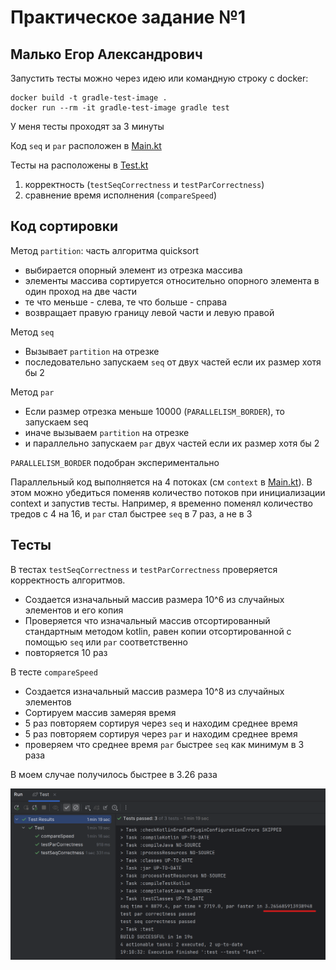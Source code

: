 # Практическое задание №1
## Малько Егор Александрович

Запустить тесты можно через идею или командную строку с docker:
```
docker build -t gradle-test-image .
docker run --rm -it gradle-test-image gradle test
```
У меня тесты проходят за 3 минуты

Код `seq` и `par` расположен в [Main.kt](src/main/kotlin/Main.kt)

Тесты на расположены в [Test.kt](src/test/kotlin/Test.kt)
1. корректность (`testSeqCorrectness` и `testParCorrectness`)
2. сравнение время исполнения (`compareSpeed`)

## Код сортировки

Метод `partition`: часть алгоритма quicksort 
- выбирается опорный элемент из отрезка массива
- элементы массива сортируется относительно опорного элемента в один проход на две части
- те что меньше - слева, те что больше - справа
- возвращает правую границу левой части и левую правой 

Метод `seq`
- Вызывает `partition` на отрезке
- последовательно запускаем `seq` от двух частей если их размер хотя бы 2

Метод `par`
- Если размер отрезка меньше 10000 (`PARALLELISM_BORDER`), то запускаем seq
- иначе вызываем `partition` на отрезке
- и параллельно запускаем `par` двух частей если их размер хотя бы 2

`PARALLELISM_BORDER` подобран экспериментально

Параллельный код выполняется на 4 потоках (см `context` в [Main.kt](src/main/kotlin/Main.kt)). 
В этом можно убедиться поменяв количество потоков при инициализации context и запустив тесты. 
Например, я временно поменял количество тредов с 4 на 16, и `par` стал быстрее `seq` в 7 раз, а не в 3

## Тесты

В тестах `testSeqCorrectness` и `testParCorrectness` проверяется корректность алгоритмов. 
- Создается изначальный массив размера 10^6 из случайных элементов и его копия
- Проверяется что изначальный массив отсортированный стандартным методом kotlin, 
равен копии отсортированной с помощью `seq` или `par` соответственно
- повторяется 10 раз

В тесте `compareSpeed`
- Создается изначальный массив размера 10^8 из случайных элементов
- Сортируем массив замеряя время
- 5 раз повторяем сортируя через `seq` и находим среднее время
- 5 раз повторяем сортируя через `par` и находим среднее время
- проверяем что среднее время `par` быстрее `seq` как минимум в 3 раза

В моем случае получилось быстрее в 3.26 раза

![Результат](img.png)
